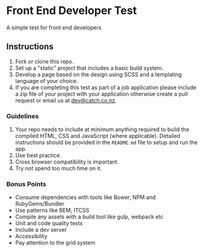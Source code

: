 # Front End Developer Test

A simple test for front end developers

## Instructions

1. Fork or clone this repo.
2. Set up a "static" project that includes a basic build system.
3. Develop a page based on the design using SCSS and a templating language of your choice.
4. If you are completing this test as part of a job application please include a zip file of your project with your application otherwise create a pull request or email us at [dev@catch.co.nz](mailto:dev@catch.co.nz).

### Guidelines

1. Your repo needs to include at minimum anything required to build the compiled HTML, CSS and JavaScript (where applicable).
   Detailed instructions should be provided in the `README.md` file to setup and run the app.
2. Use best practice.
3. Cross browser compatibility is important.
3. Try not spend too much time on it.

### Bonus Points

* Consume dependencies with tools like Bower, NPM and RubyGems/Bundler
* Use patterns like BEM, ITCSS
* Compile any assets with a build tool like gulp, webpack etc
* Unit and code quality tests
* Include a dev server
* Accessibility
* Pay attention to the grid system
